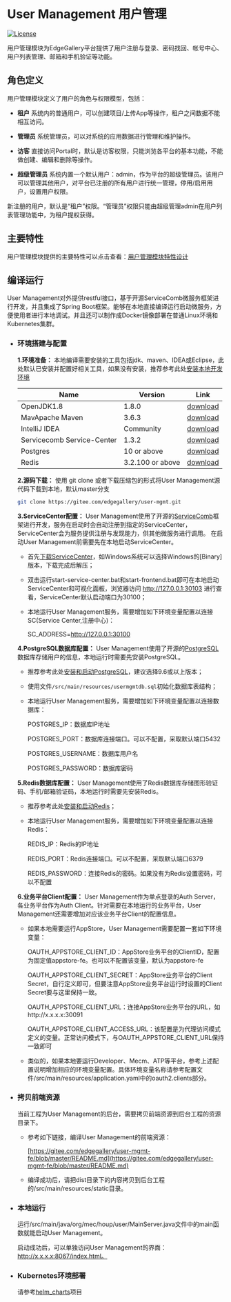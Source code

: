 # User Management 用户管理

[![License](https://img.shields.io/badge/License-Apache%202.0-blue.svg)](https://opensource.org/licenses/Apache-2.0)

用户管理模块为EdgeGallery平台提供了用户注册与登录、密码找回、帐号中心、用户列表管理、邮箱和手机验证等功能。

## 角色定义

用户管理模块定义了用户的角色与权限模型，包括：

- **租户** 系统内的普通用户，可以创建项目/上传App等操作，租户之间数据不能相互访问。

- **管理员** 系统管理员，可以对系统的应用数据进行管理和维护操作。

- **访客** 直接访问Portal时，默认是访客权限，只能浏览各平台的基本功能，不能做创建、编辑和删除等操作。

- **超级管理员** 系统内置一个默认用户：admin，作为平台的超级管理员。该用户可以管理其他用户，对平台已注册的所有用户进行统一管理，停用/启用用户，设置用户权限。

新注册的用户，默认是“租户”权限。“管理员”权限只能由超级管理admin在用户列表管理功能中，为租户提权获得。

## 主要特性
 
  用户管理模块提供的主要特性可以点击查看：[用户管理模块特性设计](http://docs.edgegallery.org/en/latest/Projects/User%20Management/User_Features.html)

## 编译运行

  User Management对外提供restful接口，基于开源ServiceComb微服务框架进行开发，并且集成了Spring Boot框架。能够在本地直接编译运行启动微服务，方便使用者进行本地调试。并且还可以制作成Docker镜像部署在普通Linux环境和Kubernetes集群。

- ### 环境搭建与配置

  **1.环境准备：** 本地编译需要安装的工具包括jdk、maven、IDEA或Eclipse，此处默认已安装并配置好相关工具，如果没有安装，推荐参考此处[安装本地开发环境](https://docs.servicecomb.io/java-chassis/zh_CN/start/development-environment/)

  |  Name     | Version   | Link |
  |  ----     | ----  |  ---- |
  | OpenJDK1.8 |1.8.0 | [download](http://openjdk.java.net/install/)
  | MavApache Maven |3.6.3 | [download](https://maven.apache.org/download.cgi)
  | IntelliJ IDEA |Community |[download](https://www.jetbrains.com/idea/download/)
  | Servicecomb Service-Center    | 1.3.2 | [download](https://servicecomb.apache.org/cn/release/service-center-downloads/)
  | Postgres  | 10 or above |   [download](https://www.enterprisedb.com/downloads/postgres-postgresql-downloads)
  | Redis  | 3.2.100 or above | [download](https://github.com/microsoftarchive/redis/releases) |
  
  **2.源码下载：** 使用 git clone 或者下载压缩包的形式将User Management源代码下载到本地，默认master分支
  ```sh
  git clone https://gitee.com/edgegallery/user-mgmt.git
  ```
  
  **3.ServiceCenter配置：** User Management使用了开源的[ServiceComb](https://servicecomb.apache.org/)框架进行开发，服务在启动时会自动注册到指定的ServiceCenter，ServiceCenter会为服务提供注册与发现能力，供其他微服务进行调用。
  在启动User Management前需要先在本地启动ServiceCenter。
  
  - 首先[下载ServiceCenter](https://servicecomb.apache.org/cn/release/service-center-downloads/)，如Windows系统可以选择Windows的[Binary]版本，下载完成后解压；
  
  - 双击运行start-service-center.bat和start-frontend.bat即可在本地启动ServiceCenter和可视化面板，浏览器访问 http://127.0.0.1:30103 进行查看，ServiceCenter默认启动端口为30100；
  
  - 本地运行User Management服务，需要增加如下环境变量配置以连接SC(Service Center,注册中心)：

      SC_ADDRESS=http://127.0.0.1:30100
   
  **4.PostgreSQL数据库配置：** User Management使用了开源的[PostgreSQL](https://www.postgresql.org/)数据库存储用户的信息，本地运行时需要先安装PostgreSQL。
  
  - 推荐参考此处[安装和启动PostgreSQL](https://www.runoob.com/postgresql/windows-install-postgresql.html)，建议选择9.6或以上版本；
  
  - 使用文件`/src/main/resources/usermgmtdb.sql`初始化数据库表结构；
  
  - 本地运行User Management服务，需要增加如下环境变量配置以连接数据库：

    POSTGRES_IP：数据库IP地址

    POSTGRES_PORT：数据库连接端口。可以不配置，采取默认端口5432
  
    POSTGRES_USERNAME：数据库用户名

    POSTGRES_PASSWORD：数据库密码
  
  **5.Redis数据库配置：** User Management使用了Redis数据库存储图形验证码、手机/邮箱验证码，本地运行时需要先安装Redis。
  
  - 推荐参考此处[安装和启动Redis](https://www.runoob.com/redis/redis-install.html)；
  
  - 本地运行User Management服务，需要增加如下环境变量配置以连接Redis：
  
    REDIS_IP：Redis的IP地址

    REDIS_PORT：Redis连接端口。可以不配置，采取默认端口6379

    REDIS_PASSWORD：连接Redis的密码。如果没有为Redis设置密码，可以不配置

  **6.业务平台Client配置：** User Management作为单点登录的Auth Server，各业务平台作为Auth Client。针对需要在本地运行的业务平台，User Management还需要增加对应该业务平台Client的配置信息。

  - 如果本地需要运行AppStore，User Management需要配置一套如下环境变量：

    OAUTH_APPSTORE_CLIENT_ID：AppStore业务平台的ClientID，配置为固定值appstore-fe。也可以不配置该变量，默认为appstore-fe

    OAUTH_APPSTORE_CLIENT_SECRET：AppStore业务平台的Client Secret，自行定义即可，但要注意AppStore业务平台运行时设置的Client Secret要与这里保持一致。

    OAUTH_APPSTORE_CLIENT_URL：连接AppStore业务平台的URL，如http://x.x.x.x:30091

    OAUTH_APPSTORE_CLIENT_ACCESS_URL：该配置是为代理访问模式定义的变量。正常访问模式下，与OAUTH_APPSTORE_CLIENT_URL保持一致即可

  - 类似的，如果本地要运行Developer、Mecm、ATP等平台，参考上述配置说明增加相应的环境变量配置。具体环境变量名称请参考配置文件/src/main/resources/application.yaml中的oauth2.clients部分。
 
- ### 拷贝前端资源

  当前工程为User Management的后台，需要拷贝前端资源到后台工程的资源目录下。

  - 参考如下链接，编译User Management的前端资源：
    
    [https://gitee.com/edgegallery/user-mgmt-fe/blob/master/README.md](https://gitee.com/edgegallery/user-mgmt-fe/blob/master/README.md)

  - 编译成功后，请把dist目录下的内容拷贝到后台工程的/src/main/resources/static目录。

- ### 本地运行

  运行/src/main/java/org/mec/houp/user/MainServer.java文件中的main函数就能启动User Management。

  启动成功后，可以单独访问User Management的界面：http://x.x.x.x:8067/index.html。
  
- ### Kubernetes环境部署

  请参考[helm_charts](https://gitee.com/edgegallery/helm-charts/tree/master/edgegallery)项目
  
  
